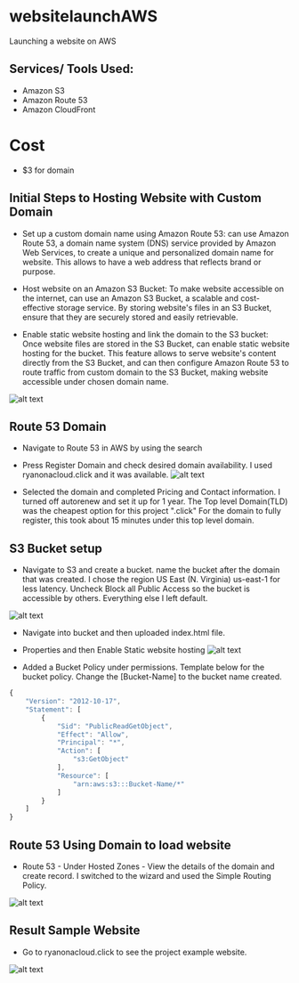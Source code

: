 # websitelaunchAWS
Launching a website on AWS

## Services/ Tools Used:
- Amazon S3
- Amazon Route 53
- Amazon CloudFront

# Cost
- $3 for domain



## Initial Steps to Hosting Website with Custom Domain

- Set up a custom domain name using Amazon Route 53:  can use Amazon Route 53, a domain name system (DNS) service provided by Amazon Web Services, to create a unique and personalized domain name for  website. This allows  to have a web address that reflects  brand or purpose.

- Host  website on an Amazon S3 Bucket: To make  website accessible on the internet,  can use an Amazon S3 Bucket, a scalable and cost-effective storage service. By storing  website's files in an S3 Bucket,  ensure that they are securely stored and easily retrievable.

- Enable static website hosting and link the domain to the S3 bucket: Once  website files are stored in the S3 Bucket,  can enable static website hosting for the bucket. This feature allows  to serve  website's content directly from the S3 Bucket, and can then configure Amazon Route 53 to route traffic from  custom domain to the S3 Bucket, making  website accessible under  chosen domain name.

![alt text](images/viz.png)

## Route 53 Domain

- Navigate to Route 53 in AWS by using the search

- Press Register Domain and check desired domain availability. I used ryanonacloud.click and it was available.
![alt text](images/Domain.png)

- Selected the domain and completed Pricing and Contact information. I turned off autorenew and set it up for 1 year. The Top level Domain(TLD) was the cheapest option for this project ".click" For the domain to fully register, this took about 15 minutes under this top level domain. 

## S3 Bucket setup
- Navigate to S3 and create a bucket. name the bucket after the domain that was created. I chose the region US East (N. Virginia) us-east-1 for less latency. Uncheck Block all Public Access so the bucket is accessible by others. Everything else I left default.

![alt text](images/S3bucket.png)

- Navigate into bucket and then uploaded index.html file.

- Properties and then Enable Static website hosting 
![alt text](images/static.png)

- Added a Bucket Policy under permissions. Template below for the bucket policy. Change the [Bucket-Name] to the bucket name created.

```js
{
    "Version": "2012-10-17",
    "Statement": [
        {
            "Sid": "PublicReadGetObject",
            "Effect": "Allow",
            "Principal": "*",
            "Action": [
                "s3:GetObject"
            ],
            "Resource": [
                "arn:aws:s3:::Bucket-Name/*"
            ]
        }
    ]
} 
```

## Route 53 Using Domain to load website
- Route 53 - Under Hosted Zones - View the details of the domain and create record. I switched to the wizard and used the Simple Routing Policy. 

![alt text](images/static.png)

## Result Sample Website

- Go to ryanonacloud.click to see the project example website.

![alt text](images/website.png)



